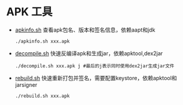 # APK 工具

* [apkinfo.sh](apkinfo.sh) 查看apk包名、版本和签名信息，依赖aapt和jdk   
  ```
  ./apkinfo.sh xxx.apk
  ```
  
* [decompile.sh](decompile.sh)  快速反编译apk和生成jar，依赖apktool,dex2jar   
  ```
  ./decompile.sh xxx.apk j #最后的j表示同时使用dex2jar生成jar文件
  ```
  
* [rebuild.sh](rebuild.sh)  快速重新打包并签名，需要配置keystore，依赖apktool和jarsigner   
  ```
  ./rebuild.sh xxx.apk 
  ```
   
